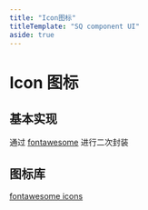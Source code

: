 ```yaml
---
title: "Icon图标"
titleTemplate: "SQ component UI"
aside: true
---
```


# Icon 图标

## 基本实现

通过 [fontawesome](https://docs.fontawesome.com/web/use-with/vue) 进行二次封装

## 图标库

[fontawesome icons](https://fontawesome.com/search?o=r&ic=free&s=solid&ip=classic)
<preview path="../../demo/icon.vue" title="icon 图标组件"></preview>
